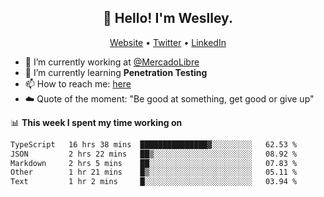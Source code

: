 <h2 align="center">👋 Hello! I'm Weslley.</h2>
<p align="center">
  <a href="http://weslleyneri.com.br">Website</a> •
  <a href="https://twitter.com/Weslley_Neri">Twitter</a> •
  <a href="https://www.linkedin.com/in/weslley-neri-3658908b">LinkedIn</a>
</p>


- 🔭 I’m currently working at [@MercadoLibre](https://github.com/mercadolibre)
- 🌱 I’m currently learning **Penetration Testing**
- 📫 How to reach me: [here](mailto:weslley39@gmail.com)
- ☁️ Quote of the moment: "Be good at something, get good or give up"

📊 **This week I spent my time working on**
<!--START_SECTION:waka-->

```txt
TypeScript   16 hrs 38 mins  ███████████████▓░░░░░░░░░   62.53 %
JSON         2 hrs 22 mins   ██▒░░░░░░░░░░░░░░░░░░░░░░   08.92 %
Markdown     2 hrs 5 mins    ██░░░░░░░░░░░░░░░░░░░░░░░   07.83 %
Other        1 hr 21 mins    █▒░░░░░░░░░░░░░░░░░░░░░░░   05.11 %
Text         1 hr 2 mins     █░░░░░░░░░░░░░░░░░░░░░░░░   03.94 %
```

<!--END_SECTION:waka-->

<!-- Inspired by https://github.com/gruselhaus/gruselhaus -->